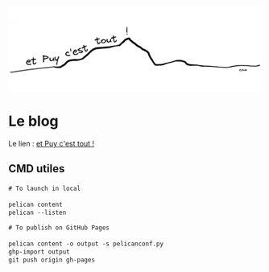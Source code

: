 ![](https://github.com/CamClrt/et-Puy-c-est-tout/blob/main/content/assets/images/blog_cover.jpg "Blog cover")

# Le blog

Le lien : [et Puy c'est tout !](https://www.et-puy-c-est-tout.fr "et Puy c'est tout !")

## CMD utiles

````
# To launch in local

pelican content
pelican --listen
````

```
# To publish on GitHub Pages

pelican content -o output -s pelicanconf.py
ghp-import output
git push origin gh-pages
```
